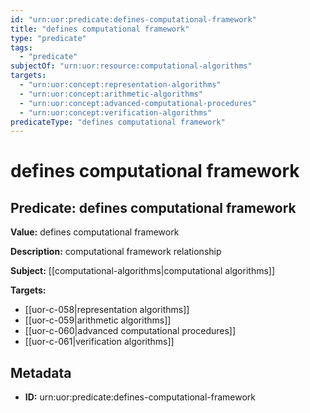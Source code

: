 ```yaml
---
id: "urn:uor:predicate:defines-computational-framework"
title: "defines computational framework"
type: "predicate"
tags:
  - "predicate"
subjectOf: "urn:uor:resource:computational-algorithms"
targets:
  - "urn:uor:concept:representation-algorithms"
  - "urn:uor:concept:arithmetic-algorithms"
  - "urn:uor:concept:advanced-computational-procedures"
  - "urn:uor:concept:verification-algorithms"
predicateType: "defines computational framework"
---
```


# defines computational framework

## Predicate: defines computational framework

**Value:** defines computational framework

**Description:** computational framework relationship

**Subject:** [[computational-algorithms|computational algorithms]]

**Targets:**

- [[uor-c-058|representation algorithms]]
- [[uor-c-059|arithmetic algorithms]]
- [[uor-c-060|advanced computational procedures]]
- [[uor-c-061|verification algorithms]]

## Metadata

- **ID:** urn:uor:predicate:defines-computational-framework
